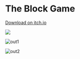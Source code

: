 # The Block Game


[Download on itch.io](https://sparshg.itch.io/the-block-game)

[![](https://img.shields.io/badge/Itch.io-FA5C5C?style=for-the-badge&logo=itchdotio&logoColor=white)](https://sparshg.itch.io/the-block-game)

![out1](https://github.com/sparshg/block-game/assets/43041139/c01e39c0-d5d2-4c4a-b132-6fffcebeed89)

![out2](https://github.com/sparshg/block-game/assets/43041139/8e59c3f8-6fc5-459c-bbc3-ee383eee95b9)
